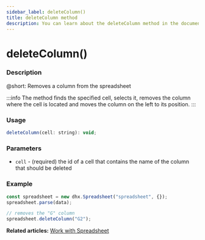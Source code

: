 ```yaml
---
sidebar_label: deleteColumn()
title: deleteColumn method
description: You can learn about the deleteColumn method in the documentation of the DHTMLX JavaScript Spreadsheet library. Browse developer guides and API reference, try out code examples and live demos, and download a free 30-day evaluation version of DHTMLX Spreadsheet.
---
```


# deleteColumn()

### Description

@short: Removes a column from the spreadsheet

:::info
The method finds the specified cell, selects it, removes the column where the cell is located and moves the column on the left to its position.
:::

### Usage

~~~jsx
deleteColumn(cell: string): void;
~~~

### Parameters

- `cell` - (required) the id of a cell that contains the name of the column that should be deleted

### Example

~~~jsx {5}
const spreadsheet = new dhx.Spreadsheet("spreadsheet", {});
spreadsheet.parse(data);

// removes the "G" column
spreadsheet.deleteColumn("G2");
~~~

**Related articles:** [Work with Spreadsheet](working_with_ssheet.md#addingremoving-rows-and-columns)
